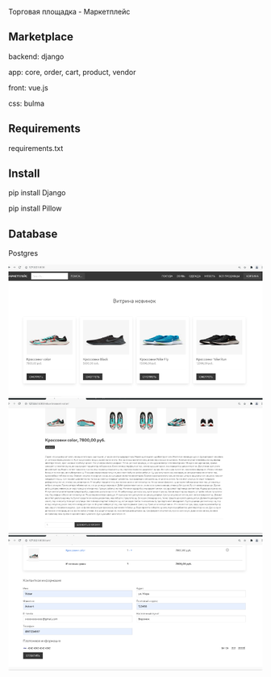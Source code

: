 Торговая площадка - Маркетплейс 

<h2>Marketplace</h2>
<p>backend: django</p>
<p>app: core, order, cart, product, vendor</p>
<p>front: vue.js</p>
<p>css: bulma</p>

<h2>Requirements</h2>
<p>requirements.txt</p>

<h2>Install</h2>
<p>pip install Django</p>
<p>pip install Pillow</p>

<h2>Database</h2>
<p>Postgres</p>

![alt text](screenshots/vitrina-1.png "Описание будет тут")
![alt text](screenshots/add_cart-1.png "Описание будет тут")
![alt text](screenshots/order-1.png "Описание будет тут")
